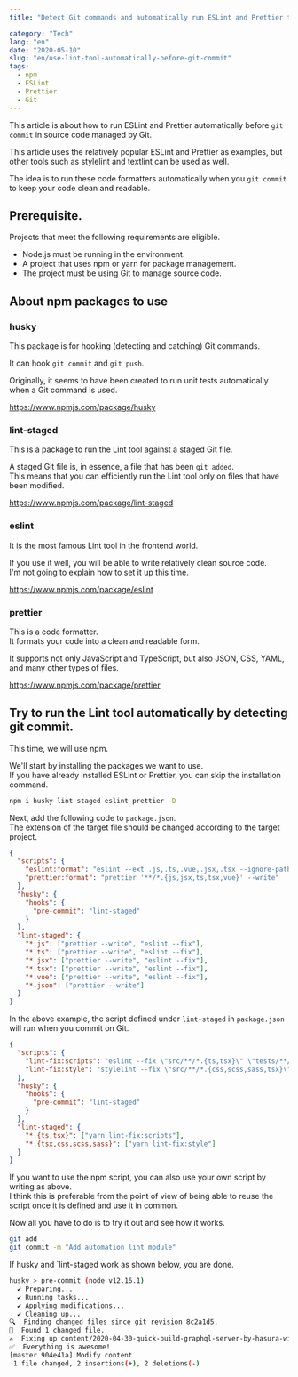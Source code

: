 ```yaml
---
title: "Detect Git commands and automatically run ESLint and Prettier to maintain code quality"

category: "Tech"
lang: "en"
date: "2020-05-10"
slug: "en/use-lint-tool-automatically-before-git-commit"
tags:
  - npm
  - ESLint
  - Prettier
  - Git
---
```


This article is about how to run ESLint and Prettier automatically before `git commit` in source code managed by Git.

This article uses the relatively popular ESLint and Prettier as examples, but other tools such as stylelint and textlint can be used as well.

The idea is to run these code formatters automatically when you `git commit` to keep your code clean and readable.

## Prerequisite.

Projects that meet the following requirements are eligible.

- Node.js must be running in the environment.
- A project that uses npm or yarn for package management.
- The project must be using Git to manage source code.

## About npm packages to use

### husky

This package is for hooking (detecting and catching) Git commands.

It can hook `git commit` and `git push`.

Originally, it seems to have been created to run unit tests automatically when a Git command is used.

https://www.npmjs.com/package/husky

### lint-staged

This is a package to run the Lint tool against a staged Git file.

A staged Git file is, in essence, a file that has been `git added`.  
This means that you can efficiently run the Lint tool only on files that have been modified.

https://www.npmjs.com/package/lint-staged

### eslint

It is the most famous Lint tool in the frontend world.

If you use it well, you will be able to write relatively clean source code.  
I'm not going to explain how to set it up this time.

https://www.npmjs.com/package/eslint

### prettier

This is a code formatter.  
It formats your code into a clean and readable form.

It supports not only JavaScript and TypeScript, but also JSON, CSS, YAML, and many other types of files.

https://www.npmjs.com/package/prettier

## Try to run the Lint tool automatically by detecting git commit.

This time, we will use npm.

We'll start by installing the packages we want to use.  
If you have already installed ESLint or Prettier, you can skip the installation command.

```bash
npm i husky lint-staged eslint prettier -D
```

Next, add the following code to `package.json`.  
The extension of the target file should be changed according to the target project.

```json
{
  "scripts": {
    "eslint:format": "eslint --ext .js,.ts,.vue,.jsx,.tsx --ignore-path .gitignore .",
    "prettier:format": "prettier '**/*.{js,jsx,ts,tsx,vue}' --write"
  },
  "husky": {
    "hooks": {
      "pre-commit": "lint-staged"
    }
  },
  "lint-staged": {
    "*.js": ["prettier --write", "eslint --fix"],
    "*.ts": ["prettier --write", "eslint --fix"],
    "*.jsx": ["prettier --write", "eslint --fix"],
    "*.tsx": ["prettier --write", "eslint --fix"],
    "*.vue": ["prettier --write", "eslint --fix"],
    "*.json": ["prettier --write"]
  }
}
```

In the above example, the script defined under `lint-staged` in `package.json` will run when you commit on Git.

```json
{
  "scripts": {
    "lint-fix:scripts": "eslint --fix \"src/**/*.{ts,tsx}\" \"tests/**/*{ts,tsx}\"",
    "lint-fix:style": "stylelint --fix \"src/**/*.{css,scss,sass,tsx}\""
  },
  "husky": {
    "hooks": {
      "pre-commit": "lint-staged"
    }
  },
  "lint-staged": {
    "*.{ts,tsx}": ["yarn lint-fix:scripts"],
    "*.{tsx,css,scss,sass}": ["yarn lint-fix:style"]
  }
}
```

If you want to use the npm script, you can also use your own script by writing as above.  
I think this is preferable from the point of view of being able to reuse the script once it is defined and use it in common.

Now all you have to do is to try it out and see how it works.

```bash
git add .
git commit -m "Add automation lint module"
```

If husky and `lint-staged work as shown below, you are done.

```bash
husky > pre-commit (node v12.16.1)
  ✔ Preparing...
  ✔ Running tasks...
  ✔ Applying modifications...
  ✔ Cleaning up...
🔍  Finding changed files since git revision 8c2a1d5.
🎯  Found 1 changed file.
✍️  Fixing up content/2020-04-30-quick-build-graphql-server-by-hasura-with-nuxt-js/index.md.
✅  Everything is awesome!
[master 904e41a] Modify content
 1 file changed, 2 insertions(+), 2 deletions(-)
```
